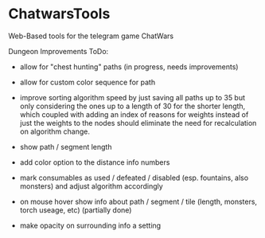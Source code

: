 # ChatwarsTools
Web-Based tools for the telegram game ChatWars


Dungeon Improvements ToDo:

- allow for "chest hunting" paths (in progress, needs improvements)
- allow for custom color sequence for path
- improve sorting algorithm speed by just saving all paths up to 35 but only considering the ones up to a length of 30 for the shorter length, which coupled with adding an index of reasons for weights instead of just the weights to the nodes should eliminate the need for recalculation on algorithm change.
- show path / segment length
- add color option to the distance info numbers

- mark consumables as used / defeated / disabled (esp. fountains, also monsters) and adjust algorithm accordingly
- on mouse hover show info about path / segment / tile (length, monsters, torch useage, etc) (partially done)

- make opacity on surrounding info a setting
